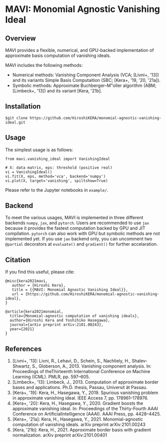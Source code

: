 # MAVI: Monomial Agnostic Vanishing Ideal

## Overview
MAVI provides a flexible, numerical, and GPU-backed implementation of approximate basis computation of vanishing ideals. 

MAVI includes the following methods: 
- Numerical methods: Vanishing Component Analysis (VCA; [Livni+, '13]) and its variants Simple Basis Computaition (SBC; [Kera+, '19, '20, '21a]). 
- Symbolic methods: Approximate Buchberger–M"oller algorithm (ABM; [Limbeck+, '13]) and its variant [Kera, '21b]. 

## Installation
```
$git clone https://github.com/HiroshiKERA/monomial-agnostic-vanishing-ideal.git
```

## Usage
The simplest usage is as follows:
```
from mavi.vanishing_ideal import VanishingIdeal

# X: data matrix, eps: threshold (positive real)
vi = VanishingIdeal()
vi.fit(X, eps, method='vca', backend='numpy')
vi.plot(X, target='vanishing', spiltshow=True)
```
Please refer to the Jupyter notebooks in `example/`. 

## Backend
To meet the various usages, MAVI is implemented in three different backends `numpy`, `jax`, and `pytorch`. Users are recommended to use `jax` because it provides the fastest computation backed by GPU and JIT compilation. `pytorch` can also work with GPU but symbolic methods are not implemented yet. If you use `jax` backend only, you can uncomment two `@partial` decorators at `evaluate()` and `gradient()` for further accelaration. 

## Citation
If you find this useful, please cite:
```
@misc{kera2021mavi,
   author = {Hiroshi Kera},
   title = {{MAVI: Monomial Agnostic Vanishing Ideal}},
   url = {https://github.com/HiroshiKERA/monomial-agnostic-vanishing-ideal},
}

@article{kera2021monomial,
  title={Monomial-agnostic computation of vanishing ideals},
  author={Hiroshi Kera and Yoshihiko Hasegawa},
  journal={arXiv preprint arXiv:2101.00243},
  year={2021}
}

```
## References 
1. [Livni+, '13]: Livni, R., Lehavi, D., Schein, S., Nachliely, H., Shalev-Shwartz, S., Globerson, A., 2013. Vanishing component analysis. In:  Proceedings of theThirteenth International Conference on Machine Learning (ICML). PMLR, pp. 597–605.
2. [Limbeck+, '13]: Limbeck, J., 2013. Computation of approximate border bases and applications. Ph.D. thesis, Passau, Universit ̈at Passau.
3. [Kera+, '19]: Kera, H., Hasegawa, Y., 2019. Spurious vanishing problem in approximate vanishing ideal. IEEE Access 7, pp. 178961–178976.
4. [Kera+, '20]: Kera, H., Hasegawa, Y., 2020. Gradient boosts the approximate vanishing ideal. In: Proceedings of the Thirty-Fourth AAAI Conference on ArtificialIntelligence (AAAI). AAAI Press, pp. 4428–4425.
5. [Kera+, '21a]: Kera, H., Hasegawa, Y., 2021. Monomial-agnostic computation of vanishing ideals. arXiv preprint arXiv:2101.00243
6. [Kera, '21b]: Kera, H., 2021. Approximate border basis with gradient normalization. arXiv preprint 	arXiv:2101.00401

